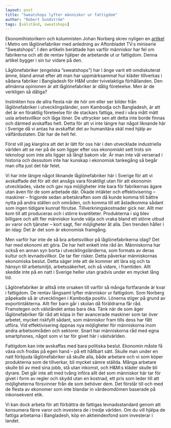 ```yaml
---
layout: post
title: "Sweatshops lyfter människor ur fattigdom"
author: "Robert Sundström"
tags: [välstånd, sweatshops]
---
```


Ekonomihistorikern och kolumnisten Johan Norberg skrev nyligen en [artikel](https://web.archive.org/web/20170813211906/http://www.metro.se/kolumner/fattigdom-orsakas-inte-av-textilindustrin-tvartom/EVHpdt!r35CoJy6qC6lY/) i Metro om låglönefabriker med anledning av Aftonbladet TV:s miniserie ”Sweatshops”. I den artikeln berättade han varför människor har fel om fabrikerna och att de rentav hjälper de arbetande ut ur fattigdom. Denna artikel bygger i sin tur vidare på den.


Låglönefabriker (engelska ”sweatshops”) har l
änge varit ett omdiskuterat ämne, bland annat efter att man har uppmärksammat hur kläder tillverkas i sådana fabriker i Bangladesh för H&M under tvivelaktiga förhållanden. Den allmänna opinionen är att låglönefabriker är dålig företeelse. Men är de verkligen så dåliga?

Instinkten hos de allra flesta när de hör om eller ser bilder från låglönefabriker i utvecklingsländer, som Kambodja och Bangladesh, är att det är en föraktlig företeelse för de stackars fattiga, med i våra mått mätt usla arbetsvillkor och låga löner. De uttrycker sen att detta inte borde finnas och därmed avskaffas helt. Detta för att vi inte längre har något liknande här i Sverige då vi antas ha avskaffat det av humanitära skäl med hjälp av välfärdsstaten. Där har de helt fel.

Först vill jag klargöra att det är lätt för oss här i den utvecklade industriella världen att se ner på de som ligger efter oss ekonomiskt sett trots sin teknologi som inte alls ligger så långt bakom vår. Är man inte väl verserad i historia och dessutom inte har kunskap i ekonomisk tankegång så begår man ofta just det här felet.

Vi har inte längre något liknande låglönefabriker här i Sverige för att vi avskaffade det för att det ansågs vara föraktligt utan för att ekonomin utvecklades, växte och gav nya möjligheter inte bara för fabrikernas ägare utan även för de som arbetade där. Ökade intäkter och effektivisering – maskiner – frigjorde sedan arbetskraften som då kunde komma till bättre nytta på andra ställen och områden, och komma till att åstadkomma sådant som ingen tidigare kunnat förutse. Tillverkningskostnader gick ner. Allt mer kom till att produceras och i större kvantiteter. Produkterna i sig blev billigare och allt fler människor kunde välja och vraka bland ett större utbud av varor och tjänster – kort sagt, fler möjligheter åt alla. Den trenden håller i än idag: Det är det som är ekonomisk framgång.

Men varför har inte de så bra arbetsvillkor på låglönefabrikerna idag? Det har med ekonomi att göra. De har helt enkelt inte råd än. Människorna har också en annan syn borta i utvecklingsländerna, som formats av deras kultur och levnadsvillkor. De tar fler risker. Detta påverkar människornas ekonomiska beslut. Detta säger inte att de kommer att lära sig och ta hänsyn till arbetsmiljö, arbetssäkerhet, och så vidare, i framtiden. Allt skedde inte på en natt i Sverige heller utan gradvis under en mycket lång tid.

Låglönefabriker är alltså inte orsaken till varför så många fortfarande är kvar i fattigdom. De rentav långsamt lyfter människor ur fattigdom. Som Norberg påpekade så är utvecklingen i Kambodja positiv. Lönerna stiger på grund av exportintäkterna. Allt fler barn går i skolan då föräldrarna får råd. Framstegen och välståndet antas bara öka. Tänk när de som äger låglönefabriker får råd att köpa in fler avancerade maskiner som tar över arbetet, mycket riskfyllt sådant, som människor fram tills dess har fått utföra. Vid effektivisering öppnas nya möjligheter för människorna inom andra arbetsområden och sektorer. Snart har människorna råd med egna smartphones, något som vi tar för givet här i västvärlden.

Fattigdom kan inte avskaffas med bara politiska beslut. Ekonomin måste få växa och frodas på egen hand – på ett hållbart sätt. Skulle man under en natt förbjuda låglönefabriker så skulle alla, både arbetare och vi som köper produkterna som de tillverkar, bli mycket sämre ställda. Många arbetare skulle bli av med sina jobb, stå utan inkomst, och H&M:s kläder skulle bli dyrare. Det går inte att med tvång införa allt det som människor här tar för givet i form av regler och skydd utan en kostnad, ett pris som leder till att möjligheterna försvinner från de som behöver dem. Det förstår till och med de flesta av ekonomer som inte blandar in värdeomdömen baserade på inkonsekvent etik.

Vi kan dock arbeta för att förbättra de fattigas levnadsstandard genom att konsumera färre varor och investera de i tredje världen. Om du vill hjälpa de fattiga arbetarna i Bangladesh, köp en aktieindexfond som investerar i landet.